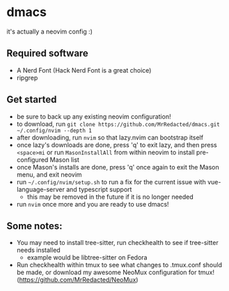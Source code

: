 # dmacs
it's actually a neovim config :)

## Required software
- A Nerd Font (Hack Nerd Font is a great choice)
- ripgrep

## Get started
- be sure to back up any existing neovim configuration!
- to download, run `git clone https://github.com/MrRedacted/dmacs.git ~/.config/nvim --depth 1`
- after downloading, run `nvim` so that lazy.nvim can bootstrap itself
- once lazy's downloads are done, press 'q' to exit lazy, and then press `<space>mi` or run `MasonInstallAll` from within neovim to install pre-configured Mason list
- once Mason's installs are done, press 'q' once again to exit the Mason menu, and exit neovim
- run `~/.config/nvim/setup.sh` to run a fix for the current issue with vue-language-server and typescript support
    - this may be removed in the future if it is no longer needed
- run `nvim` once more and you are ready to use dmacs!

## Some notes:
  - You may need to install tree-sitter, run checkhealth to see if tree-sitter needs installed
    - example would be libtree-sitter on Fedora
  - Run checkhealth within tmux to see what changes to .tmux.conf should be made, or download my awesome NeoMux configuration for tmux! (https://github.com/MrRedacted/NeoMux)

